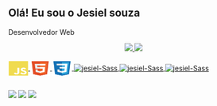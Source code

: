 ## Olá! Eu sou o Jesiel souza


Desenvolvedor Web


<div align="center">
  <a href="https://github.com/jesiellsouza">
  <img height="180em" src="https://github-readme-stats.vercel.app/api?username=jesiellsouza&show_icons=true&theme=dark&include_all_commits=true&count_private=true"/>
  <img height="180em" src="https://github-readme-stats.vercel.app/api/top-langs/?username=jesiellsouza&layout=compact&langs_count=7&theme=dark"/>
</div>
  
  <div style="display: inline_block"><br>
  <img align="center" alt="jesiel-Js" height="30" width="40" src="https://raw.githubusercontent.com/devicons/devicon/master/icons/javascript/javascript-plain.svg">
  <img align="center" alt="jesiel-HTML" height="30" width="40" src="https://raw.githubusercontent.com/devicons/devicon/master/icons/html5/html5-original.svg">
  <img align="center" alt="jesiel-CSS" height="30" width="40" src="https://raw.githubusercontent.com/devicons/devicon/master/icons/css3/css3-original.svg">
  <img align="center" alt="jesiel-Sass" height="30" width="40" src="https://cdn.jsdelivr.net/gh/devicons/devicon/icons/sass/sass-original.svg" />
  <img align="center" alt="jesiel-Sass" height="30" width="40" src="https://cdn.jsdelivr.net/gh/devicons/devicon/icons/bulma/bulma-plain.svg" />
  <img align="center" alt="jesiel-Sass" height="30" width="40" src="https://cdn.jsdelivr.net/gh/devicons/devicon/icons/bootstrap/bootstrap-original.svg" />
  
</div>
  
  ##
  
  <div> 

  <a href="https://instagram.com/jesielsouza_1" target="_blank"><img src="https://img.shields.io/badge/-Instagram-%23E4405F?style=for-the-badge&logo=instagram&logoColor=white" target="_blank"></a> 
  <a href = "mailto:jesiel_123@live.com"><img src="https://img.shields.io/badge/Microsoft_Outlook-0078D4?style=for-the-badge&logo=microsoft-outlook&logoColor=white" target="_blank"></a>
  <a href="https://www.linkedin.com/in/jesiel-souza-costa-953206108" target="_blank"><img src="https://img.shields.io/badge/-LinkedIn-%230077B5?style=for-the-badge&logo=linkedin&logoColor=white" target="_blank"></a>
    
     
 
</div>
